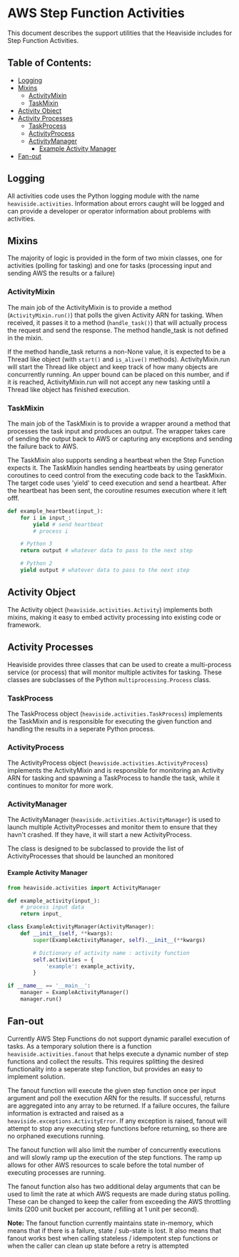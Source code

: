 # AWS Step Function Activities

This document describes the support utilities that the Heaviside includes for
Step Function Activities.

## Table of Contents:

* [Logging](#Logging)
* [Mixins](#Mixins)
  - [ActivityMixin](#ActivityMixin)
  - [TaskMixin](#TaskMixin)
* [Activity Object](#Activity-Object)
* [Activity Processes](#Activity-Processes)
  - [TaskProcess](#TaskProcess)
  - [ActivityProcess](#ActivityProcess)
  - [ActivityManager](#ActivityManager)
    - [Example Activity Manager](#Example-Activity-Manager)
* [Fan-out](#Fan-out)

## Logging
All activities code uses the Python logging module with the name
`heaviside.activities`. Information about errors caught will be logged and can
provide a developer or operator information about problems with activities.

## Mixins
The majority of logic is provided in the form of two mixin classes, one for
activities (polling for tasking) and one for tasks (processing input and
sending AWS the results or a failure)

### ActivityMixin
The main job of the ActivityMixin is to provide a method (`ActivityMixin.run()`)
that polls the given Activity ARN for tasking. When received, it passes it to 
a method (`handle_task()`) that will actually process the request and send the
response. The method handle_task is not defined in the mixin.

If the method handle_task returns a non-None value, it is expected to be a
Thread like object (with `start()` and `is_alive()` methods). ActivityMixin.run
will start the Thread like object and keep track of how many objects are
concurrently running. An upper bound can be placed on this number, and if
it is reached, ActivityMixin.run will not accept any new tasking until a
Thread like object has finished execution.

### TaskMixin
The main job of the TaskMixin is to provide a wrapper around a method that
processes the task input and produces an output. The wrapper takes care of
sending the output back to AWS or capturing any exceptions and sending the
failure back to AWS.

The TaskMixin also supports sending a heartbeat when the Step Function expects
it. The TaskMixin handles sending heartbeats by using generator coroutines to
ceed control from the executing code back to the TaskMixin. The target code
uses 'yield' to ceed execution and send a heartbeat. After the heartbeat has
been sent, the coroutine resumes execution where it left offf.

```python
def example_heartbeat(input_):
    for i in input_:
        yield # send heartbeat
        # process i

    # Python 3
    return output # whatever data to pass to the next step

    # Python 2
    yield output # whatever data to pass to the next step
```

## Activity Object

The Activity object (`heaviside.activities.Activity`) implements both mixins,
making it easy to embed activity processing into existing code or framework.

## Activity Processes

Heaviside provides three classes that can be used to create a multi-process
service (or process) that will monitor multiple activites for tasking. These
classes are subclasses of the Python `multiprocessing.Process` class.

### TaskProcess

The TaskProcess object (`heaviside.activities.TaskProcess`) implements the
TaskMixin and is responsible for executing the given function and handling
the results in a seperate Python process.

### ActivityProcess

The ActivityProcess object (`heaviside.activities.ActivityProcess`) implements
the ActivityMixin and is responsible for monitoring an Activity ARN for tasking
and spawning a TaskProcess to handle the task, while it continues to monitor
for more work.

### ActivityManager

The ActivityManager (`heaviside.activities.ActivityManager`) is used to launch
multiple ActivityProcesses and monitor them to ensure that they havn't crashed.
If they have, it will start a new ActivityProcess.

The class is designed to be subclassed to provide the list of ActivityProcesses
that should be launched an monitored

#### Example Activity Manager

```python
from heaviside.activities import ActivityManager

def example_activity(input_):
    # process input data
    return input_

class ExampleActivityManager(ActivityManager):
    def __init__(self, **kwargs):
        super(ExampleActivityManager, self).__init__(**kwargs)

        # Dictionary of activity name : activity function
        self.activities = {
            'example': example_activity,
        }

if __name__ == '__main__':
    manager = ExampleActivityManager()
    manager.run()
```

## Fan-out
Currently AWS Step Functions do not support dynamic parallel execution of
tasks. As a temporary solution there is a function `heaviside.activities.fanout`
that helps execute a dynamic number of step functions and collect the results.
This requires splitting the desired functionality into a seperate step function,
but provides an easy to implement solution.

The fanout function will execute the given step function once per input argument
and poll the execution ARN for the results. If successful, returns are
aggregated into any array to be returned. If a failure occures, the failure
information is extracted and raised as a `heaviside.exceptions.ActivityError`.
If any exception is raised, fanout will attempt to stop any executing step
functions before returning, so there are no orphaned executions running.

The fanout function will also limit the number of concurrently executions and
will slowly ramp up the execution of the step functions. The ramp up allows for
other AWS resources to scale before the total number of executing processes
are running.

The fanout function also has two additional delay arguments that can be used to
limit the rate at which AWS requests are made during status polling. These can be
changed to keep the caller from exceeding the AWS throttling limits (200 unit
bucket per account, refilling at 1 unit per second).

**Note:** The fanout function currently maintains state in-memory, which means
that if there is a failure, state / sub-state is lost. It also means that fanout
works best when calling stateless / idempotent step functions or when the caller
can clean up state before a retry is attempted
